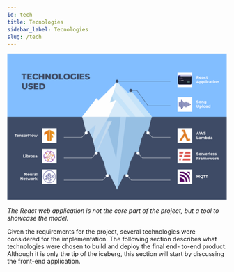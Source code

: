```yaml
---
id: tech
title: Tecnologies
sidebar_label: Tecnologies
slug: /tech
---
```


![](../static/img/iceberg.png)

_The React web application is not the core part of the project, but a tool to showcase the model._

Given the requirements for the project, several technologies were considered for the implementation. The following section describes what technologies were chosen to build and deploy the final end- to-end product. Although it is only the tip of the iceberg, this section will start by discussing the front-end application.
